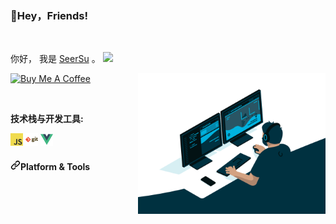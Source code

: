 ### 👋Hey，Friends!
<br />

你好， 我是 [SeerSu](https://seersu.me) 。
![](https://cdn.jsdelivr.net/gh/moxv/moxv@main/assets/github-contribution-grid-snake.svg)
<p align="center">
<img align="right" alt="GIF" src="https://github.com/likaia/likaia/blob/main/code.gif" width="300" height="40%" />
</p>

<p dir="auto"><a href="https://buymeacoffee.com/seersu" rel="nofollow"><img src="https://camo.githubusercontent.com/45ce6667a35b63fd6a1ba6978d030a7f52ff5b1b262c5c8aa3ece29afc469ac8/68747470733a2f2f63646e2e6275796d6561636f666665652e636f6d2f627574746f6e732f76322f64656661756c742d7265642e706e67" alt="Buy Me A Coffee" width="100" data-canonical-src="https://cdn.buymeacoffee.com/buttons/v2/default-red.png" style="max-width: 40%;"></a></p>

<p dir="auto"><a href="https://twitter.com/Su_Seer" rel="nofollow"><img src="https://camo.githubusercontent.com/d7e35abb4ad4c53cd34e731a214e8439fae705e554915519bab3e3a53f01ffa7/68747470733a2f2f696d672e736869656c64732e696f2f62616467652f2d547769747465722d3144413146323f7374796c653d666c61742d737175617265266c6f676f3d74776974746572266c6f676f436f6c6f723d7768697465" alt="" data-canonical-src="https://img.shields.io/badge/-Twitter-1DA1F2?style=flat-square&amp;logo=twitter&amp;logoColor=white" style="max-width: 100%;"></a>
<a href="https://weibo.com/" rel="nofollow"><img src="https://camo.githubusercontent.com/462599ec10c1b8bb5bbe9fcd744f86d37ced1d202c7fa68362d39d99de3f554d/68747470733a2f2f696d672e736869656c64732e696f2f62616467652f576569626f2d4536313632443f7374796c653d666c61742d737175617265266c6f676f3d73696e612d776569626f266c6f676f436f6c6f723d7768697465" alt="" data-canonical-src="https://img.shields.io/badge/Weibo-E6162D?style=flat-square&amp;logo=sina-weibo&amp;logoColor=white" style="max-width: 100%;"></a>
<a href="https://seersu.me" rel="nofollow"><img src="https://camo.githubusercontent.com/f77b08eb57081d237b71ae147e9c862d005f747e351bd4d149f30ee9558aab02/68747470733a2f2f696d672e736869656c64732e696f2f62616467652f2d426c6f672d3231373539423f7374796c653d666c61742d737175617265266c6f676f3d776f72647072657373266c6f676f436f6c6f723d7768697465" alt="" data-canonical-src="https://img.shields.io/badge/-Blog-21759B?style=flat-square&amp;logo=wordpress&amp;logoColor=white" style="max-width: 100%;"></a>
<a href="mailto:moxv.cn@gmail.com"><img src="https://camo.githubusercontent.com/1735ce1309acbfff1aec2abbc988e331d3accb31abc7387d71a86b00a4c78515/68747470733a2f2f696d672e736869656c64732e696f2f62616467652f2d456d61696c2d4431343833363f7374796c653d666c61742d737175617265266c6f676f3d676d61696c266c6f676f436f6c6f723d7768697465" alt="" data-canonical-src="https://img.shields.io/badge/-Email-D14836?style=flat-square&amp;logo=gmail&amp;logoColor=white" style="max-width: 100%;"></a>
<a href="http://wpa.qq.com/msgrd?v=3&amp;uin=3482245521&amp;site=qq&amp;menu=yes" rel="nofollow"><img src="https://camo.githubusercontent.com/8323d9767bfb002aa52afa1206e89b609a642d5c9151567062abbb9a3559f944/68747470733a2f2f696d672e736869656c64732e696f2f62616467652f51512d6661616630383f7374796c653d666c61742d737175617265266c6f676f3d74656e63656e742d7171266c6f676f436f6c6f723d303030303030" alt="" data-canonical-src="https://img.shields.io/badge/QQ-faaf08?style=flat-square&amp;logo=tencent-qq&amp;logoColor=000000" style="max-width: 100%;"></a>
<a target="_blank" rel="noopener noreferrer nofollow" href="https://camo.githubusercontent.com/956cc5c81cb7c838e4894592825a895335713138f20738875b2f5e903c897fef/68747470733a2f2f696d672e736869656c64732e696f2f62616467652f6c6f7665736e61642d3037433136303f7374796c653d666c61742d737175617265266c6f676f3d776563686174266c6f676f436f6c6f723d7768697465"><img src="https://camo.githubusercontent.com/956cc5c81cb7c838e4894592825a895335713138f20738875b2f5e903c897fef/68747470733a2f2f696d672e736869656c64732e696f2f62616467652f6c6f7665736e61642d3037433136303f7374796c653d666c61742d737175617265266c6f676f3d776563686174266c6f676f436f6c6f723d7768697465" alt="" data-canonical-src="https://img.shields.io/badge/lovesnad-07C160?style=flat-square&amp;logo=wechat&amp;logoColor=white" style="max-width: 100%;"></a></p>

**技术栈与开发工具:**

<code><img height="20" src="https://raw.githubusercontent.com/github/explore/80688e429a7d4ef2fca1e82350fe8e3517d3494d/topics/javascript/javascript.png"></code>
<code><img height="20" src="https://raw.githubusercontent.com/github/explore/80688e429a7d4ef2fca1e82350fe8e3517d3494d/topics/git/git.png"></code>
<code><img height="20" src="https://raw.githubusercontent.com/github/explore/80688e429a7d4ef2fca1e82350fe8e3517d3494d/topics/vue/vue.png"></code>
 
<h4 dir="auto"><a id="user-content-platform--tools" class="anchor" aria-hidden="true" href="#platform--tools"><svg class="octicon octicon-link" viewBox="0 0 16 16" version="1.1" width="16" height="16" aria-hidden="true"><path fill-rule="evenodd" d="M7.775 3.275a.75.75 0 001.06 1.06l1.25-1.25a2 2 0 112.83 2.83l-2.5 2.5a2 2 0 01-2.83 0 .75.75 0 00-1.06 1.06 3.5 3.5 0 004.95 0l2.5-2.5a3.5 3.5 0 00-4.95-4.95l-1.25 1.25zm-4.69 9.64a2 2 0 010-2.83l2.5-2.5a2 2 0 012.83 0 .75.75 0 001.06-1.06 3.5 3.5 0 00-4.95 0l-2.5 2.5a3.5 3.5 0 004.95 4.95l1.25-1.25a.75.75 0 00-1.06-1.06l-1.25 1.25a2 2 0 01-2.83 0z"></path></svg></a>Platform &amp; Tools</h4>
<p dir="auto"><a href="https://www.microsoft.com/windows/get-windows-11" rel="nofollow"><img src="https://camo.githubusercontent.com/8c288e1bf2b8f4fdc5fb2b569194a691d63f4a98d415ed69033b59aaf717e297/68747470733a2f2f696d672e736869656c64732e696f2f62616467652f57696e646f77732d31302d3233373662633f7374796c653d666c61742d737175617265266c6f676f3d77696e646f7773266c6f676f436f6c6f723d666666666666" alt="" data-canonical-src="https://img.shields.io/badge/Windows-11-2376bc?style=flat-square&amp;logo=windows&amp;logoColor=ffffff" style="max-width: 100%;"></a>
<a href="https://code.visualstudio.com/" rel="nofollow"><img src="https://camo.githubusercontent.com/d623482fe6cfe492a222eca75b2c67259eedb786deba845deae9d02ee1bc8668/68747470733a2f2f696d672e736869656c64732e696f2f62616467652f4944452d56697375616c25323053747564696f253230436f64652d626c75653f7374796c653d666c61742d737175617265266c6f676f3d76697375616c2d73747564696f2d636f6465266c6f676f436f6c6f723d666666666666" alt="" data-canonical-src="https://img.shields.io/badge/IDE-Visual%20Studio%20Code-blue?style=flat-square&amp;logo=visual-studio-code&amp;logoColor=ffffff" style="max-width: 100%;"></a></p>
<p dir="auto"><a href="https://sass-lang.com/" rel="nofollow"><img src="https://camo.githubusercontent.com/167aa713256bab6d09d6e19f4b919a50a357dc7c65371166dee025aa8e8e8d2e/68747470733a2f2f696d672e736869656c64732e696f2f62616467652f2d536173732d6363363639393f7374796c653d666c61742d737175617265266c6f676f3d73617373266c6f676f436f6c6f723d7768697465" alt="" data-canonical-src="https://img.shields.io/badge/-Sass-cc6699?style=flat-square&amp;logo=sass&amp;logoColor=white" style="max-width: 100%;"></a>
<a href="https://html.spec.whatwg.org/" rel="nofollow"><img src="https://camo.githubusercontent.com/0c3a16a22ae058cfe38a06dc9ea16404cf006409262f547c9ccfa3ec8b30f71e/68747470733a2f2f696d672e736869656c64732e696f2f62616467652f2d48544d4c352d4533344632363f7374796c653d666c61742d737175617265266c6f676f3d68746d6c35266c6f676f436f6c6f723d7768697465" alt="" data-canonical-src="https://img.shields.io/badge/-HTML5-E34F26?style=flat-square&amp;logo=html5&amp;logoColor=white" style="max-width: 100%;"></a>
<a href="https://www.ecma-international.org/" rel="nofollow"><img src="https://camo.githubusercontent.com/e7b0c08c3a3c1d4f3d77996b4b40dd79baa1fae68e7e0196540662a135d81b51/68747470733a2f2f696d672e736869656c64732e696f2f62616467652f2d4a6176615363726970742d6637653031383f7374796c653d666c61742d737175617265266c6f676f3d6a617661736372697074266c6f676f436f6c6f723d7768697465" alt="" data-canonical-src="https://img.shields.io/badge/-JavaScript-f7e018?style=flat-square&amp;logo=javascript&amp;logoColor=white" style="max-width: 100%;"></a>
<a href="https://www.typescriptlang.org/" rel="nofollow"><img src="https://camo.githubusercontent.com/3f56c763c3c8b55d898d8b6f383820e092d6bd378360cdb2a1c6196217b4fe89/68747470733a2f2f696d672e736869656c64732e696f2f62616467652f2d547970655363726970742d3331373863363f7374796c653d666c61742d737175617265266c6f676f3d74797065736372697074266c6f676f436f6c6f723d7768697465" alt="" data-canonical-src="https://img.shields.io/badge/-TypeScript-3178c6?style=flat-square&amp;logo=typescript&amp;logoColor=white" style="max-width: 100%;"></a>
<a href="https://git-scm.com/" rel="nofollow"><img src="https://camo.githubusercontent.com/9dd3d5f0c8922f44854ccb8b2418bfc80c077e466612df54393debb3ede50845/68747470733a2f2f696d672e736869656c64732e696f2f62616467652f2d4769742d6630353033323f7374796c653d666c61742d737175617265266c6f676f3d676974266c6f676f436f6c6f723d7768697465" alt="" data-canonical-src="https://img.shields.io/badge/-Git-f05032?style=flat-square&amp;logo=git&amp;logoColor=white" style="max-width: 100%;"></a>
<a href="https://vuejs.org/" rel="nofollow"><img src="https://camo.githubusercontent.com/21aea0b2677109e53d6da522756ce70c91feeed8da4150a15d9412a80128e11d/68747470733a2f2f696d672e736869656c64732e696f2f62616467652f2d5675652e6a732d3466633038643f7374796c653d666c61742d737175617265266c6f676f3d7675652e6a73266c6f676f436f6c6f723d666666666666" alt="" data-canonical-src="https://img.shields.io/badge/-Vue.js-4fc08d?style=flat-square&amp;logo=vue.js&amp;logoColor=ffffff" style="max-width: 100%;"></a>
<a href="https://nodejs.org/" rel="nofollow"><img src="https://camo.githubusercontent.com/7145f7ca7e408f6ec69b4056372fc15d46e4bec42f11ba3424722ce2f509c991/68747470733a2f2f696d672e736869656c64732e696f2f62616467652f2d4e6f64652e6a732d3433383533643f7374796c653d666c61742d737175617265266c6f676f3d6e6f64652e6a73266c6f676f436f6c6f723d666666666666" alt="" data-canonical-src="https://img.shields.io/badge/-Node.js-43853d?style=flat-square&amp;logo=node.js&amp;logoColor=ffffff" style="max-width: 100%;"></a>
<a href="https://nuxtjs.org/" rel="nofollow"><img src="https://camo.githubusercontent.com/e0b55c09f74f7d172bc572db2be3ac9b1c95e886a7eacb54aa546fae1186f4e6/68747470733a2f2f696d672e736869656c64732e696f2f62616467652f2d4e7578742e6a732d3030433538453f7374796c653d666c61742d737175617265266c6f676f3d6e7578742e6a73266c6f676f436f6c6f723d7768697465" alt="" data-canonical-src="https://img.shields.io/badge/-Nuxt.js-00C58E?style=flat-square&amp;logo=nuxt.js&amp;logoColor=white" style="max-width: 100%;"></a>
<a href="https://www.mongodb.com/" rel="nofollow"><img src="https://camo.githubusercontent.com/7d1185f225f6a50bec4b592550f74887647c5acf33d02324b51294e0674487ce/68747470733a2f2f696d672e736869656c64732e696f2f62616467652f2d4d6f6e676f44422d3437413234383f7374796c653d666c61742d737175617265266c6f676f3d6d6f6e676f6462266c6f676f436f6c6f723d7768697465" alt="" data-canonical-src="https://img.shields.io/badge/-MongoDB-47A248?style=flat-square&amp;logo=mongodb&amp;logoColor=white" style="max-width: 100%;"></a>
<a href="https://expressjs.com/" rel="nofollow"><img src="https://camo.githubusercontent.com/7b7b0219851174154a0de008820888a4cbc7fd2da536af272c3fbf4831c7a601/68747470733a2f2f696d672e736869656c64732e696f2f62616467652f2d457870726573732e6a732d6637663766373f7374796c653d666c61742d737175617265" alt="" data-canonical-src="https://img.shields.io/badge/-Express.js-f7f7f7?style=flat-square" style="max-width: 100%;"></a></p>


